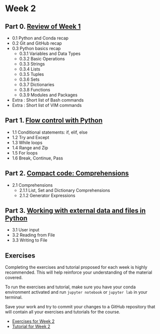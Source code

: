 # Week 2

## Part 0. [Review of Week 1](02_00-recap.ipynb)
- 0.1 Python and Conda recap
- 0.2 Git and GitHub recap
- 0.3 Python basics recap
    - 0.3.1 Variables and Data Types
    - 0.3.2 Basic Operations
    - 0.3.3 Strings
    - 0.3.4 Lists
    - 0.3.5 Tuples
    - 0.3.6 Sets
    - 0.3.7 Dictionaries
    - 0.3.8 Functions
    - 0.3.9 Modules and Packages
- Extra : Short list of Bash commands
- Extra : Short list of VIM commands

## Part 1. [Flow control with Python](02_01-flow_control.ipynb)
- 1.1 Conditional statements: if, elif, else
- 1.2 Try and Except
- 1.3 While loops
- 1.4 Range and Zip
- 1.5 For loops
- 1.6 Break, Continue, Pass

## Part 2. [Compact code: Comprehensions](02_02-compact-code.ipynb)
- 2.1 Comprehensions
    - 2.1.1 List, Set and Dictionary Comprehensions
    - 2.1.2 Generator Expressions

## Part 3. [Working with external data and files in Python](02_03-external-data.ipynb)
- 3.1 User input
- 3.2 Reading from File
- 3.3 Writing to File

## Exercises
Completing the exercises and tutorial proposed for each week is highly recommended. This will help reinforce your understanding of the material covered.

To run the exercises and tutorial, make sure you have your conda environment activated and run `jupyter notebook` or `jupyter lab` in your terminal. 

Save your work and try to commit your changes to a GitHub repository that will contain all your exercises and tutorials for the course.

- [Exercises for Week 2](exercises/week2_Ex2.ipynb)
- [Tutorial for Week 2](exercises/week2_Tut2.ipynb)
